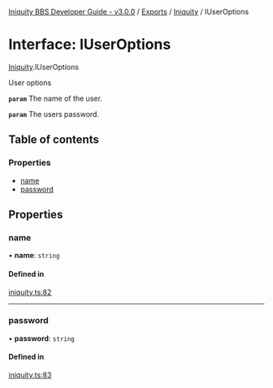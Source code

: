 [Iniquity BBS Developer Guide - v3.0.0](../README.md) / [Exports](../modules.md) / [Iniquity](../modules/Iniquity.md) / IUserOptions

# Interface: IUserOptions

[Iniquity](../modules/Iniquity.md).IUserOptions

User options

**`param`** The name of the user.

**`param`** The users password.

## Table of contents

### Properties

- [name](Iniquity.IUserOptions.md#name)
- [password](Iniquity.IUserOptions.md#password)

## Properties

### name

• **name**: `string`

#### Defined in

[iniquity.ts:82](https://github.com/iniquitybbs/iniquity/blob/25a281e/packages/core/src/iniquity.ts#L82)

___

### password

• **password**: `string`

#### Defined in

[iniquity.ts:83](https://github.com/iniquitybbs/iniquity/blob/25a281e/packages/core/src/iniquity.ts#L83)
